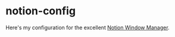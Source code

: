 notion-config
=============

Here's my configuration for the excellent [Notion Window Manager](http://notion.sourceforge.net/).
